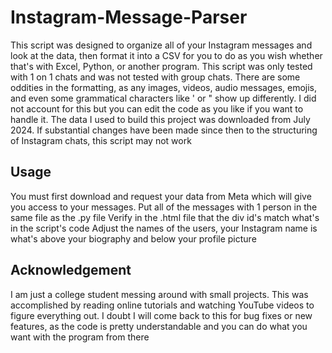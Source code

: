 # Instagram-Message-Parser
This script was designed to organize all of your Instagram messages and look at the data, then format it into a CSV for you to do as you wish whether that's with Excel, Python, or another program. This script was only tested with 1 on 1 chats and was not tested 
with group chats. There are some oddities in the formatting, as any images, videos, audio messages, emojis, and even some grammatical characters like ' or " show up differently. I did not account for this but you can edit the code as you like if you want
to handle it. The data I used to build this project was downloaded from July 2024. If substantial changes have been made since then to the structuring of Instagram chats, this script may not work

## Usage
You must first download and request your data from Meta which will give you access to your messages. Put all of the messages with 1 person in the same file as the .py file
Verify in the .html file that the div id's match what's in the script's code
Adjust the names of the users, your Instagram name is what's above your biography and below your profile picture

## Acknowledgement
I am just a college student messing around with small projects. This was accomplished by reading online tutorials and watching YouTube videos to figure everything out.
I doubt I will come back to this for bug fixes or new features, as the code is pretty understandable and you can do what you want with the program from there

